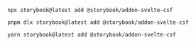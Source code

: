```shell renderer="svelte" language="js" packageManager="npm"
npx storybook@latest add @storybook/addon-svelte-csf
```

```shell renderer="svelte" language="js" packageManager="pnpm"
pnpm dlx storybook@latest add @storybook/addon-svelte-csf
```

```shell renderer="svelte" language="js" packageManager="yarn"
yarn storybook@latest add @storybook/addon-svelte-csf
```

